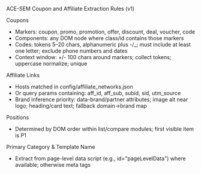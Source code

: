 ACE-SEM Coupon and Affiliate Extraction Rules (v1)

Coupons
- Markers: coupon, promo, promotion, offer, discount, deal, voucher, code
- Components: any DOM node where class/id contains those markers
- Codes: tokens 5–20 chars, alphanumeric plus -/_; must include at least one letter; exclude phone numbers and dates
- Context window: +/- 100 chars around markers; collect tokens; uppercase normalize; unique

Affiliate Links
- Hosts matched in config/affiliate_networks.json
- Or query params containing: aff_id, aff_sub, subid, sid, utm_source
- Brand inference priority: data-brand/partner attributes; image alt near logo; heading/card text; fallback domain->brand map

Positions
- Determined by DOM order within list/compare modules; first visible item is P1

Primary Category & Template Name
- Extract from page-level data script (e.g., id="pageLevelData") where available; otherwise meta tags





